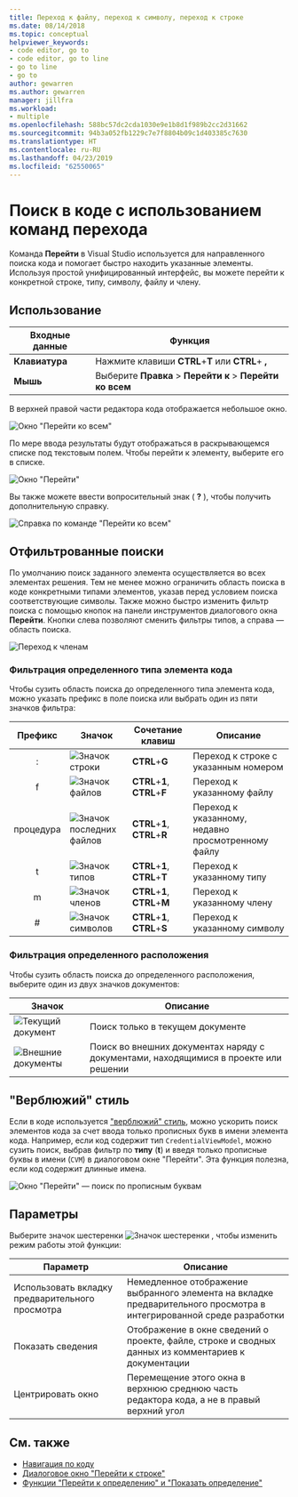 ```yaml
---
title: Переход к файлу, переход к символу, переход к строке
ms.date: 08/14/2018
ms.topic: conceptual
helpviewer_keywords:
- code editor, go to
- code editor, go to line
- go to line
- go to
author: gewarren
ms.author: gewarren
manager: jillfra
ms.workload:
- multiple
ms.openlocfilehash: 588bc57dc2cda1030e9e1b8d1f989b2cc2d31662
ms.sourcegitcommit: 94b3a052fb1229c7e7f8804b09c1d403385c7630
ms.translationtype: HT
ms.contentlocale: ru-RU
ms.lasthandoff: 04/23/2019
ms.locfileid: "62550065"
---
```

# <a name="find-code-using-go-to-commands"></a>Поиск в коде с использованием команд перехода

Команда **Перейти** в Visual Studio используется для направленного поиска кода и помогает быстро находить указанные элементы. Используя простой унифицированный интерфейс, вы можете перейти к конкретной строке, типу, символу, файлу и члену.

## <a name="how-to-use-it"></a>Использование

Входные данные | Функция
------------ | ---
**Клавиатура** | Нажмите клавиши **CTRL**+**T** или **CTRL**+ **,**
**Мышь** | Выберите **Правка** > **Перейти к** > **Перейти ко всем**

В верхней правой части редактора кода отображается небольшое окно.

![Окно "Перейти ко всем"](media/go-to-all.png)

По мере ввода результаты будут отображаться в раскрывающемся списке под текстовым полем. Чтобы перейти к элементу, выберите его в списке.

![Окно "Перейти"](../ide/media/vside_navigatetowindow.png)

Вы также можете ввести вопросительный знак ( **?** ), чтобы получить дополнительную справку.

![Справка по команде "Перейти ко всем"](media/go-to-all-help.png)

## <a name="filtered-searches"></a>Отфильтрованные поиски

По умолчанию поиск заданного элемента осуществляется во всех элементах решения. Тем не менее можно ограничить область поиска в коде конкретными типами элементов, указав перед условием поиска соответствующие символы. Также можно быстро изменить фильтр поиска с помощью кнопок на панели инструментов диалогового окна **Перейти**. Кнопки слева позволяют сменить фильтры типов, а справа — область поиска.

![Переход к членам](../ide/media/vside_navigation_toolbar.png)

### <a name="filter-to-a-specific-type-of-code-element"></a>Фильтрация определенного типа элемента кода

Чтобы сузить область поиска до определенного типа элемента кода, можно указать префикс в поле поиска или выбрать один из пяти значков фильтра:

Префикс | Значок | Сочетание клавиш | Описание
:-: | - | - | -
:| ![Значок строки](media/gotoall-line-icon.png) | **CTRL**+**G** | Переход к строке с указанным номером
f| ![Значок файлов](media/gotoall-files-icon.png) | **CTRL**+**1**, **CTRL**+**F** | Переход к указанному файлу
процедура| ![Значок последних файлов](media/gotoall-recent-files-icon.png) | **CTRL**+**1**, **CTRL**+**R** | Переход к указанному, недавно просмотренному файлу
t| ![Значок типов](media/gotoall-types-icon.png) | **CTRL**+**1**, **CTRL**+**T** | Переход к указанному типу
m| ![Значок членов](media/gotoall-members-icon.png) | **CTRL**+**1**, **CTRL**+**M** | Переход к указанному члену
\#| ![Значок символов](media/gotoall-symbols-icon.png) | **CTRL**+**1**, **CTRL**+**S** | Переход к указанному символу

### <a name="filter-to-a-specific-location"></a>Фильтрация определенного расположения

Чтобы сузить область поиска до определенного расположения, выберите один из двух значков документов:

Значок | Описание
---- | ---
![Текущий документ](media/gotoall_currentdocument.png) | Поиск только в текущем документе
![Внешние документы](media/gotoall_external.png) | Поиск во внешних документах наряду с документами, находящимися в проекте или решении

## <a name="camel-casing"></a>"Верблюжий" стиль

Если в коде используется ["верблюжий" стиль](https://en.wikipedia.org/wiki/Camel_case), можно ускорить поиск элементов кода за счет ввода только прописных букв в имени элемента кода. Например, если код содержит тип `CredentialViewModel`, можно сузить поиск, выбрав фильтр по **типу** (**t**) и введя только прописные буквы в имени (`CVM`) в диалоговом окне "Перейти". Эта функция полезна, если код содержит длинные имена.

![Окно "Перейти" — поиск по прописным буквам](../ide/media/vside_capitalsearch.png)

## <a name="settings"></a>Параметры

Выберите значок шестеренки ![Значок шестеренки](media/gotoall_gear.png) , чтобы изменить режим работы этой функции:

Параметр | Описание
------- | ---
Использовать вкладку предварительного просмотра | Немедленное отображение выбранного элемента на вкладке предварительного просмотра в интегрированной среде разработки
Показать сведения | Отображение в окне сведений о проекте, файле, строке и сводных данных из комментариев к документации
Центрировать окно | Перемещение этого окна в верхнюю среднюю часть редактора кода, а не в правый верхний угол

## <a name="see-also"></a>См. также

- [Навигация по коду](../ide/navigating-code.md)
- [Диалоговое окно "Перейти к строке"](../ide/reference/go-to-line.md)
- [Функции "Перейти к определению" и "Показать определение"](../ide/go-to-and-peek-definition.md)